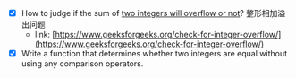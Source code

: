 - [x] How to judge if the sum of [two integers will overflow or not](IntegerOverflow.c)? 整形相加溢出问题
    - link: [https://www.geeksforgeeks.org/check-for-integer-overflow/](https://www.geeksforgeeks.org/check-for-integer-overflow/)
- [x] Write a function that determines whether two integers are equal without using any comparison operators.
